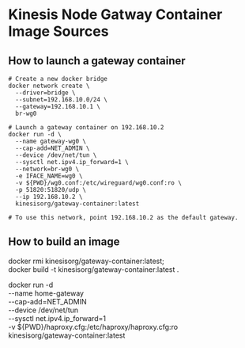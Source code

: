 # Kinesis Node Gatway Container Image Sources

## How to launch a gateway container

```
# Create a new docker bridge
docker network create \
  --driver=bridge \
  --subnet=192.168.10.0/24 \
  --gateway=192.168.10.1 \
  br-wg0

# Launch a gateway container on 192.168.10.2
docker run -d \
  --name gateway-wg0 \
  --cap-add=NET_ADMIN \
  --device /dev/net/tun \
  --sysctl net.ipv4.ip_forward=1 \
  --network=br-wg0 \
  -e IFACE_NAME=wg0 \
  -v ${PWD}/wg0.conf:/etc/wireguard/wg0.conf:ro \
  -p 51820:51820/udp \
  --ip 192.168.10.2 \
  kinesisorg/gateway-container:latest

# To use this network, point 192.168.10.2 as the default gateway.
```

## How to build an image

docker rmi kinesisorg/gateway-container:latest; \
docker build -t kinesisorg/gateway-container:latest .

docker run -d \
  --name home-gateway \
  --cap-add=NET_ADMIN \
  --device /dev/net/tun \
  --sysctl net.ipv4.ip_forward=1 \
  -v ${PWD}/haproxy.cfg:/etc/haproxy/haproxy.cfg:ro \
  kinesisorg/gateway-container:latest
